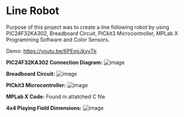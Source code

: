 # Line Robot
Purpose of this project was to create a line following robot by using PIC24F32KA302, Breadboard Circuit, PICkit3 Microcontroller, MPLab X Programming Software and Color Sensors.
>
Demo: https://youtu.be/6PEmiJkvyTk
>
**PIC24F32KA302 Connection Diagram:**
![image](https://github.com/1Hamza-Hashmi1/Line-Robot/assets/146145658/beaccc87-5ed9-444e-8efe-a1fbfb52a72e)
>
**Breadboard Circuit:**
![image](https://github.com/1Hamza-Hashmi1/Line-Robot/assets/146145658/be87dfde-b5e3-4ecd-ba65-3396b8ee3bba)
>
**PICkit3 Microcontroller:**
![image](https://github.com/1Hamza-Hashmi1/Line-Robot/assets/146145658/63166b24-b4ad-444b-ab69-5b960a137011)
>
**MPLab X Code:**
Found in attatched C file 
>
**4x4 Playing Field Dimensions:**
![image](https://github.com/1Hamza-Hashmi1/Line-Robot/assets/146145658/ee375d14-b581-4e47-8ac1-6be04ea5cc9c)
